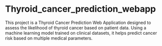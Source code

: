 # Thyroid_cancer_prediction_webapp
This project is a Thyroid Cancer Prediction Web Application designed to assess the likelihood of thyroid cancer based on patient data. Using a machine learning model trained on clinical datasets, it helps predict cancer risk based on multiple medical parameters.

